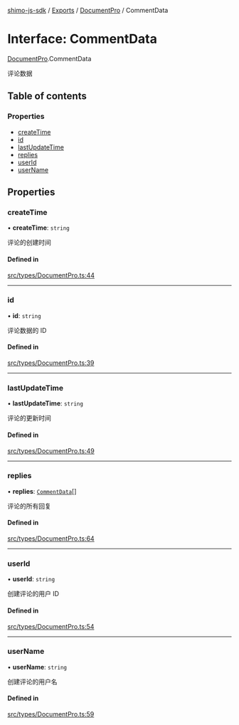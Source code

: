 [shimo-js-sdk](../README.md) / [Exports](../modules.md) / [DocumentPro](../modules/DocumentPro.md) / CommentData

# Interface: CommentData

[DocumentPro](../modules/DocumentPro.md).CommentData

评论数据

## Table of contents

### Properties

- [createTime](DocumentPro.CommentData.md#createtime)
- [id](DocumentPro.CommentData.md#id)
- [lastUpdateTime](DocumentPro.CommentData.md#lastupdatetime)
- [replies](DocumentPro.CommentData.md#replies)
- [userId](DocumentPro.CommentData.md#userid)
- [userName](DocumentPro.CommentData.md#username)

## Properties

### createTime

• **createTime**: `string`

评论的创建时间

#### Defined in

[src/types/DocumentPro.ts:44](https://github.com/shimohq/shimo-js-sdk/blob/9d971e2/src/types/DocumentPro.ts#L44)

___

### id

• **id**: `string`

评论数据的 ID

#### Defined in

[src/types/DocumentPro.ts:39](https://github.com/shimohq/shimo-js-sdk/blob/9d971e2/src/types/DocumentPro.ts#L39)

___

### lastUpdateTime

• **lastUpdateTime**: `string`

评论的更新时间

#### Defined in

[src/types/DocumentPro.ts:49](https://github.com/shimohq/shimo-js-sdk/blob/9d971e2/src/types/DocumentPro.ts#L49)

___

### replies

• **replies**: [`CommentData`](DocumentPro.CommentData.md)[]

评论的所有回复

#### Defined in

[src/types/DocumentPro.ts:64](https://github.com/shimohq/shimo-js-sdk/blob/9d971e2/src/types/DocumentPro.ts#L64)

___

### userId

• **userId**: `string`

创建评论的用户 ID

#### Defined in

[src/types/DocumentPro.ts:54](https://github.com/shimohq/shimo-js-sdk/blob/9d971e2/src/types/DocumentPro.ts#L54)

___

### userName

• **userName**: `string`

创建评论的用户名

#### Defined in

[src/types/DocumentPro.ts:59](https://github.com/shimohq/shimo-js-sdk/blob/9d971e2/src/types/DocumentPro.ts#L59)
